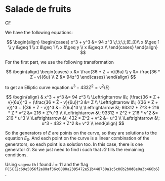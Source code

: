 # Salade de fruits


[CF](https://math.stackexchange.com/questions/1195035/large-initial-solutions-to-x3y3-nz3?noredirect=1)

We have the following equations:

$$
\begin{align}
\begin{cases}
x^3 + y^3 &= 94 z^3  \;\;\;\;\;(E_0)\\
x &\geq 1 \\
y &\geq 1 \\
z &\geq 1 \\
x &\geq y \\
x &\geq z \\
\end{cases}
\end{align}
$$

For the first part, we use the following transformation

$$
\begin{align}
\begin{cases}
x &= \frac{36 * Z + v}{6u} \\
y &= \frac{36 * Z - v}{6u} \\
Z &= 94z^3
\end{cases}
\end{align}
$$

to get an Elliptic curve equation $u^3 - 432Z^2 = v^2 (E)$

$$
\begin{align}
& x^3 + y^3 &= 94 z^3 \\
\Leftrightarrow &\; (\frac{36 * Z + v}{6u})^3 + (\frac{36 * Z - v}{6u})^3 &= Z \\
\Leftrightarrow &\; ({36 * Z + v})^3 + ({36 * Z - v})^3 &= Z(6u)^3 \\
\Leftrightarrow &\; 93312 * Z^3 + 216 * Z * v^2 &= 216 * Z*u^3 \\
\Leftrightarrow &\; 93312 * Z^2 + 216 * v^2 &= 216 * u^3 \\
\Leftrightarrow &\; 432 * Z^2 + v^2 &= u^3 \\
\Leftrightarrow &\; u^3 - 432 * Z^2 &= v^2 \\
\end{align}
$$

So the generators of $E$ are points on the curve, so they are solutions to the equation $E_0$.
And each point on the curve is a linear combination of the generators, so each point is a solution too.
In this case, there is one generator $G$. So we just need to find $i$ such that $iG$ fills the remaining conditions.

Using `sagemath` I found $i=11$ and the flag `FCSC{2c69e5056f2a80af36c0880a2395472e51b448730a1c5c06b2b0d8e0a3b466b6}`.
